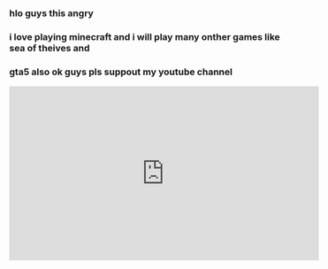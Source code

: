 <!DOCTYPE html> 
<head>
    <title style="background-image: ;logo"> ANGRY BOYS 2.0</title>
</head>
<body>
   <h3> hlo guys this angry</h3>
    <h3> i love playing minecraft and i will play many onther games like sea of theives and</h3>
    <h3>gta5 also ok guys pls suppout my youtube channel</h3>
    <iframe width="560" height="315" src="https://www.youtube.com/embed/LR28xR3Vc1k" title="YouTube video player" frameborder="0" allow="accelerometer; autoplay; clipboard-write; encrypted-media; gyroscope; picture-in-picture" allowfullscreen></iframe>

</body>
